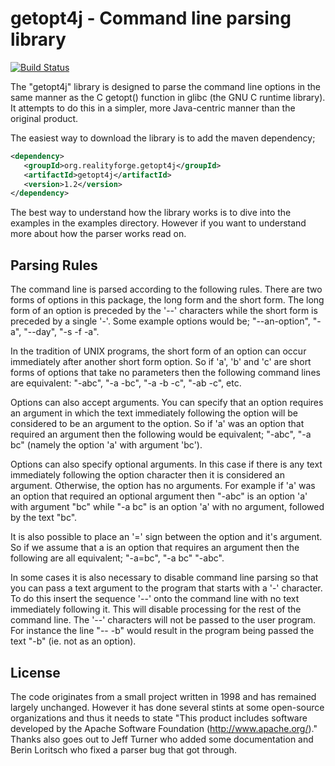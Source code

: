 getopt4j - Command line parsing library
=======================================

[![Build Status](https://secure.travis-ci.org/realityforge/getopt4j.png?branch=master)](http://travis-ci.org/realityforge/getopt4j)

The "getopt4j" library is designed to parse the command line options in
the same manner as the C getopt() function in glibc (the GNU C runtime
library). It attempts to do this in a simpler, more Java-centric manner
than the original product.

The easiest way to download the library is to add the maven dependency;

```xml
<dependency>
   <groupId>org.realityforge.getopt4j</groupId>
   <artifactId>getopt4j</artifactId>
   <version>1.2</version>
</dependency>
```

The best way to understand how the library works is to dive into the
examples in the examples directory. However if you want to understand
more about how the parser works read on.

Parsing Rules
-------------

The command line is parsed according to the following rules. There are
two forms of options in this package, the long form and the short form.
The long form of an option is preceded by the '--' characters while the
short form is preceded by a single '-'. Some example options would be;
"--an-option", "-a", "--day", "-s -f -a".

In the tradition of UNIX programs, the short form of an option can occur
immediately after another short form option. So if 'a', 'b' and 'c' are
short forms of options that take no parameters then the following command
lines are equivalent: "-abc", "-a -bc", "-a -b -c", "-ab -c", etc.

Options can also accept arguments. You can specify that an option requires
an argument in which the text immediately following the option will be
considered to be an argument to the option. So if 'a' was an option that
required an argument then the following would be equivalent; "-abc", "-a bc"
(namely the option 'a' with argument 'bc').

Options can also specify optional arguments. In this case if there is any
text immediately following the option character then it is considered an
argument. Otherwise, the option has no arguments. For example if 'a' was an
option that required an optional argument then "-abc" is an option 'a' with
argument "bc" while "-a bc" is an option 'a' with no argument, followed by
the text "bc".

It is also possible to place an '=' sign between the option and it's argument.
So if we assume that a is an option that requires an argument then the
following are all equivalent; "-a=bc", "-a bc" "-abc".

In some cases it is also necessary to disable command line parsing so that
you can pass a text argument to the program that starts with a '-' character.
To do this insert the sequence '--' onto the command line with no text
immediately following it. This will disable processing for the rest of the
command line. The '--' characters will not be passed to the user program.
For instance the line "-- -b" would result in the program being passed the
text "-b" (ie. not as an option).

License
-------

The code originates from a small project written in 1998 and has remained
largely unchanged. However it has done several stints at some open-source
organizations and thus it needs to state "This product includes software
developed by the Apache Software Foundation (http://www.apache.org/)." Thanks
also goes out to Jeff Turner who added some documentation and Berin Loritsch
who fixed a parser bug that got through.
